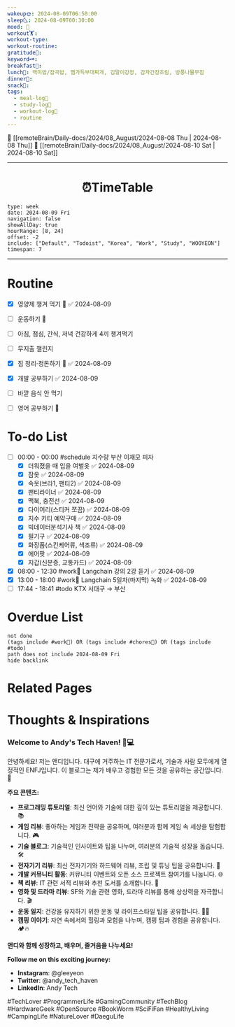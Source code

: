 ```yaml
---
wakeup🌞: 2024-08-09T06:50:00
sleep🌜: 2024-08-09T00:30:00
mood: 🚄
workout🏋️: 
workout-type: 
workout-routine: 
gratitude🙏: 
keyword🗝️: 
breakfast🍳: 
lunch🍚: 백미밥/잡곡밥, 햄가득부대찌개, 김말이강정, 감자간장조림, 방풍나물무침
dinner🥗: 
snack🍬: 
tags:
  - meal-log📝
  - study-log📓
  - workout-log💪
  - routine
---
```


🔺 [[remoteBrain/Daily-docs/2024/08_August/2024-08-08 Thu | 2024-08-08 Thu]]
🔻 [[remoteBrain/Daily-docs/2024/08_August/2024-08-10 Sat | 2024-08-10 Sat]]
___
<h1> <center>⏰TimeTable </center> </h1>

```gEvent
type: week
date: 2024-08-09 Fri
navigation: false
showAllDay: true
hourRange: [8, 24]
offset: -2
include: ["Default", "Todoist", "Korea", "Work", "Study", "WOOYEON"]
timespan: 7
```

--- 


# Routine 

- [x] 영양제 챙겨 먹기 🔼 ✅ 2024-08-09
- [ ] 운동하기 🔼
- [ ] 아침, 점심, 간식, 저녁 건강하게 4끼 챙겨먹기
- [ ] 무지출 챌린지 
- [x] 집 정리·정돈하기 🔼 ✅ 2024-08-09
- [x] 개발 공부하기 ✅ 2024-08-09
- [ ] 바깥 음식 안 먹기 
- [ ] 영어 공부하기 🔼 


# To-do List

- [ ] 00:00 - 00:00 #schedule 지수랑 부산 이재모 피자
	- [x] 더워졌을 때 입을 여벌옷 ✅ 2024-08-09
	- [x] 잠옷 ✅ 2024-08-09
	- [x] 속옷(브라1, 팬티2) ✅ 2024-08-09
	- [x] 팬티라이너 ✅ 2024-08-09
	- [x] 맥북, 충전선 ✅ 2024-08-09
	- [x] 다이어리(스티커 쪼끔) ✅ 2024-08-09
	- [x] 지수 키티 예약구매 ✅ 2024-08-09
	- [x] 빅데이터분석기사 책 ✅ 2024-08-09
	- [x] 필기구 ✅ 2024-08-09
	- [x] 화장품(스킨케어류, 색조류) ✅ 2024-08-09
	- [x] 에어팟 ✅ 2024-08-09
	- [x] 지갑(신분증, 교통카드) ✅ 2024-08-09
- [x] 08:00 - 12:30 #work💼 Langchain 강의 2강 듣기 ✅ 2024-08-09
- [x] 13:00 - 18:00 #work💼 Langchain 5일차(마지막) 녹화 ✅ 2024-08-09
- [ ] 17:44 - 18:41 #todo KTX 서대구 → 부산

# Overdue List
```tasks
not done
(tags include #work💼) OR (tags include #chores🧺) OR (tags include #todo)
path does not include 2024-08-09 Fri
hide backlink
```

# Related Pages



# Thoughts & Inspirations


### Welcome to Andy's Tech Haven! 🚀💻

안녕하세요! 저는 앤디입니다. 대구에 거주하는 IT 전문가로서, 기술과 사람 모두에게 열정적인 ENFJ입니다. 이 블로그는 제가 배우고 경험한 모든 것을 공유하는 공간입니다. 🌟

**주요 콘텐츠:**

- **프로그래밍 튜토리얼**: 최신 언어와 기술에 대한 깊이 있는 튜토리얼을 제공합니다. 📚
- **게임 리뷰**: 좋아하는 게임과 전략을 공유하며, 여러분과 함께 게임 속 세상을 탐험합니다. 🎮
- **기술 블로그**: 기술적인 인사이트와 팁을 나누며, 여러분의 기술적 성장을 돕습니다. 🛠️
- **전자기기 리뷰**: 최신 전자기기와 하드웨어 리뷰, 조립 및 튜닝 팁을 공유합니다. 🔧
- **개발 커뮤니티 활동**: 커뮤니티 이벤트와 오픈 소스 프로젝트 참여기를 나눕니다. 🌐
- **책 리뷰**: IT 관련 서적 리뷰와 추천 도서를 소개합니다. 📖
- **영화 및 드라마 리뷰**: SF와 기술 관련 영화, 드라마 리뷰를 통해 상상력을 자극합니다. 🎬
- **운동 일지**: 건강을 유지하기 위한 운동 및 라이프스타일 팁을 공유합니다. 🏃‍♂️
- **캠핑 이야기**: 자연 속에서의 힐링과 모험을 나누며, 캠핑 팁과 경험을 공유합니다. 🏕️🔥

**앤디와 함께 성장하고, 배우며, 즐거움을 나누세요!**

**Follow me on this exciting journey:**

- **Instagram**: @gleeyeon
- **Twitter**: @andy_tech_haven
- **LinkedIn**: Andy Tech

#TechLover #ProgrammerLife #GamingCommunity #TechBlog #HardwareGeek #OpenSource #BookWorm #SciFiFan #HealthyLiving #CampingLife #NatureLover #DaeguLife

